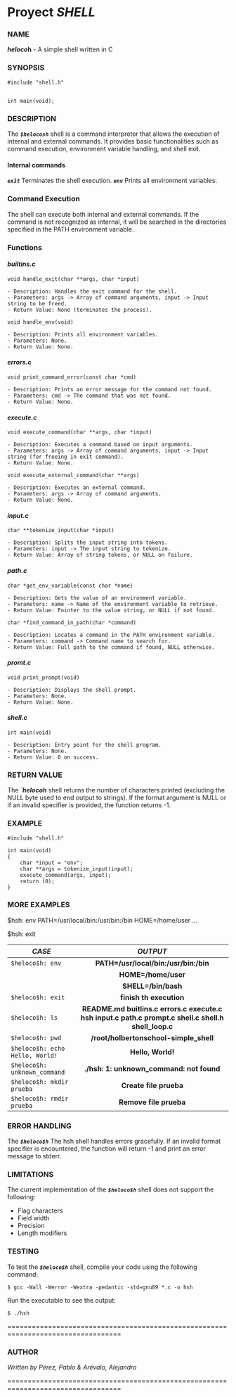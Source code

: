 # Proyect *SHELL*


### NAME
**$heloco$h** - A simple shell written in C


### SYNOPSIS

```text
#include "shell.h"


int main(void);
```

### DESCRIPTION

The **_`$helocosh`_** shell is a command interpreter that allows the execution of internal and external commands. It provides basic functionalities such as command execution, environment variable handling, and shell exit.

#### Internal commands

**_`exit`_** Terminates the shell execution.
**_`env`_** Prints all environment variables.

### **Command Execution**

The shell can execute both internal and external commands. If the command is not recognized as internal, it will be searched in the directories specified in the PATH environment variable.

### Functions

#### _builtins.c_

```text
void handle_exit(char **args, char *input)

- Description: Handles the exit command for the shell.
- Parameters: args -> Array of command arguments, input -> Input string to be freed.
- Return Value: None (terminates the process).

void handle_env(void)

- Description: Prints all environment variables.
- Parameters: None.
- Return Value: None.
```

#### _errors.c_

```text
void print_command_error(const char *cmd)

- Description: Prints an error message for the command not found.
- Parameters: cmd -> The command that was not found.
- Return Value: None.
```

#### _execute.c_

```text
void execute_command(char **args, char *input)

- Description: Executes a command based on input arguments.
- Parameters: args -> Array of command arguments, input -> Input string (for freeing in exit command).
- Return Value: None.

void execute_external_command(char **args)

- Description: Executes an external command.
- Parameters: args -> Array of command arguments.
- Return Value: None.
```

#### _input.c_

```text
char **tokenize_input(char *input)

- Description: Splits the input string into tokens.
- Parameters: input -> The input string to tokenize.
- Return Value: Array of string tokens, or NULL on failure.

```

#### _path.c_

```text
char *get_env_variable(const char *name)

- Description: Gets the value of an environment variable.
- Parameters: name -> Name of the environment variable to retrieve.
- Return Value: Pointer to the value string, or NULL if not found.
```

```text
char *find_command_in_path(char *command)

- Description: Locates a command in the PATH environment variable.
- Parameters: command -> Command name to search for.
- Return Value: Full path to the command if found, NULL otherwise.
```

#### _promt.c_

```text
void print_prompt(void)

- Description: Displays the shell prompt.
- Parameters: None.
- Return Value: None.
```

#### _shell.c_

```text
int main(void)

- Description: Entry point for the shell program.
- Parameters: None.
- Return Value: 0 on success.
```

### RETURN VALUE

The **_`$heloco$h_** shell returns the number of characters printed (excluding the NULL byte used to end output to strings). If the format argument is NULL or if an invalid specifier is provided, the function returns -1.

### EXAMPLE

```text
#include "shell.h"

int main(void)
{
    char *input = "env";
    char **args = tokenize_input(input);
    execute_command(args, input);
    return (0);
}

```


### MORE EXAMPLES

$hsh: env
PATH=/usr/local/bin:/usr/bin:/bin
HOME=/home/user
...

$hsh: exit


| **_CASE_** | **_OUTPUT_** |
| ------------- |:-------------:|
| `$heloco$h: env` | **PATH=/usr/local/bin:/usr/bin:/bin** |
| | **HOME=/home/user** |
| |**SHELL=/bin/bash** |
| `$heloco$h: exit` | **finish th execution** |
| `$heloco$h: ls` | **README.md  buitlins.c  errors.c  execute.c  hsh  input.c  path.c  prompt.c  shell.c  shell.h  shell_loop.c** |
| `$heloco$h: pwd` | **/root/holbertonschool-simple_shell** |
| `$heloco$h: echo Hello, World!` | **Hello, World!** |
| `$heloco$h: unknown_command` | **./hsh: 1: unknown_command: not found** |
| `$heloco$h: mkdir prueba` | **Create file prueba** |
| `$heloco$h: rmdir prueba` | **Remove file prueba** |



### ERROR HANDLING

The **_`$heloco$h`_** The hsh shell handles errors gracefully. If an invalid format specifier is encountered, the function will return -1 and print an error message to stderr.


### LIMITATIONS
The current implementation of the **_`$heloco$h`_** shell does not support the following:

- Flag characters
- Field width
- Precision
- Length modifiers


### TESTING
To test the **_`$heloco$h`_** shell, compile your code using the following command:

```text
$ gcc -Wall -Werror -Wextra -pedantic -std=gnu89 *.c -o hsh
```

Run the executable to see the output:

```text
$ ./hsh
```


==================================================================================

### AUTHOR

_Written by Pérez, Pablo & Arévalo, Alejandro_

==================================================================================
